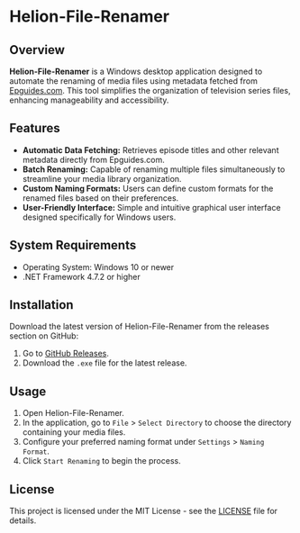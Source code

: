 # Helion-File-Renamer

## Overview
**Helion-File-Renamer** is a Windows desktop application designed to automate the renaming of media files using metadata fetched from [Epguides.com](http://epguides.com). This tool simplifies the organization of television series files, enhancing manageability and accessibility.

## Features
- **Automatic Data Fetching:** Retrieves episode titles and other relevant metadata directly from Epguides.com.
- **Batch Renaming:** Capable of renaming multiple files simultaneously to streamline your media library organization.
- **Custom Naming Formats:** Users can define custom formats for the renamed files based on their preferences.
- **User-Friendly Interface:** Simple and intuitive graphical user interface designed specifically for Windows users.

## System Requirements
- Operating System: Windows 10 or newer
- .NET Framework 4.7.2 or higher

## Installation

Download the latest version of Helion-File-Renamer from the releases section on GitHub:

1. Go to [GitHub Releases](https://github.com/Pin-Lui/Helion-File-Renamer/releases).
2. Download the `.exe` file for the latest release.

## Usage

1. Open Helion-File-Renamer.
2. In the application, go to `File` > `Select Directory` to choose the directory containing your media files.
3. Configure your preferred naming format under `Settings` > `Naming Format`.
4. Click `Start Renaming` to begin the process.

## License
This project is licensed under the MIT License - see the [LICENSE](LICENSE) file for details.
